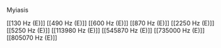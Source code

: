 Myiasis

[[130 Hz (E)]]
[[490 Hz (E)]]
[[600 Hz (E)]]
[[870 Hz (E)]]
[[2250 Hz (E)]]
[[5250 Hz (E)]]
[[113980 Hz (E)]]
[[545870 Hz (E)]]
[[735000 Hz (E)]]
[[805070 Hz (E)]]
